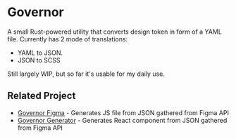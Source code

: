# Governor

A small Rust-powered utility that converts design token in form of a YAML file. Currently has 2 mode of translations:

- YAML to JSON.
- JSON to SCSS

Still largely WIP, but so far it's usable for my daily use. 

## Related Project

- [Governor Figma](https://github.com/lunchboxav/governor-figma) - Generates JS file from JSON gathered from Figma API
- [Governor Generator](https://github.com/lunchboxav/governor-generator) - Generates React component from JSON gathered from Figma API
